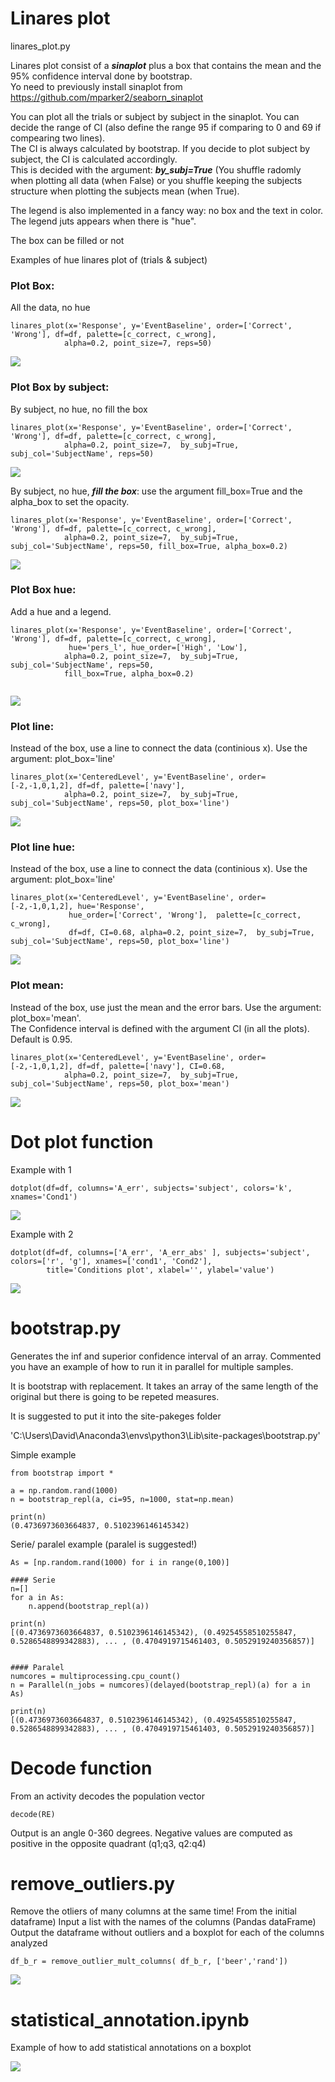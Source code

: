 
# Linares plot  
linares_plot.py    

Linares plot consist of a ***sinaplot*** plus a box that contains the mean and the 95% confidence interval done by bootstrap.  
Yo need to previously install sinaplot from https://github.com/mparker2/seaborn_sinaplot  

You can plot all the trials or subject by subject in the sinaplot.
You can decide the range of CI (also define the range 95 if comparing to 0 and 69 if compearing two lines).  
The CI is always calculated by bootstrap. If you decide to plot subject by subject, the CI is calculated accordingly.  
This is decided with the argument: ***by_subj=True***
(You shuffle radomly when plotting all data (when False) or you shuffle keeping the subjects structure when plotting the subjects mean (when True).  

The legend is also implemented in a fancy way: no box and the text in color. The legend juts appears when there is "hue".  

The box can be filled or not


Examples of hue linares plot of (trials & subject)


### Plot Box:  
All the data, no hue
```
linares_plot(x='Response', y='EventBaseline', order=['Correct', 'Wrong'], df=df, palette=[c_correct, c_wrong], 
            alpha=0.2, point_size=7, reps=50)
```

![](https://github.com/davidbestue/funciones/blob/master/imgs/box_standard.png)


### Plot Box by subject:  
By subject, no hue, no fill the box

```
linares_plot(x='Response', y='EventBaseline', order=['Correct', 'Wrong'], df=df, palette=[c_correct, c_wrong], 
            alpha=0.2, point_size=7,  by_subj=True, subj_col='SubjectName', reps=50)
```

![](https://github.com/davidbestue/funciones/blob/master/imgs/bysubj_boxwhite.png)


By subject, no hue, ***fill the box***: use the argument fill_box=True and the alpha_box to set the opacity.  

```
linares_plot(x='Response', y='EventBaseline', order=['Correct', 'Wrong'], df=df, palette=[c_correct, c_wrong], 
            alpha=0.2, point_size=7,  by_subj=True, subj_col='SubjectName', reps=50, fill_box=True, alpha_box=0.2)
```

![](https://github.com/davidbestue/funciones/blob/master/imgs/bysubj_boxcolor.png)



### Plot Box hue: 

Add a hue and a legend. 
```
linares_plot(x='Response', y='EventBaseline', order=['Correct', 'Wrong'], df=df, palette=[c_correct, c_wrong], 
             hue='pers_l', hue_order=['High', 'Low'],
            alpha=0.2, point_size=7,  by_subj=True, subj_col='SubjectName', reps=50,
            fill_box=True, alpha_box=0.2)


```

![](https://github.com/davidbestue/funciones/blob/master/imgs/hue_bysubj.png)



### Plot line: 
Instead of the box, use a line to connect the data (continious x). Use the argument:  plot_box='line'
```
linares_plot(x='CenteredLevel', y='EventBaseline', order=[-2,-1,0,1,2], df=df, palette=['navy'], 
            alpha=0.2, point_size=7,  by_subj=True, subj_col='SubjectName', reps=50, plot_box='line')

```
![](https://github.com/davidbestue/funciones/blob/master/imgs/line_bysubj.png)



### Plot line hue: 
Instead of the box, use a line to connect the data (continious x). Use the argument:  plot_box='line'
```
linares_plot(x='CenteredLevel', y='EventBaseline', order=[-2,-1,0,1,2], hue='Response',
             hue_order=['Correct', 'Wrong'],  palette=[c_correct, c_wrong], 
             df=df, CI=0.68, alpha=0.2, point_size=7,  by_subj=True, subj_col='SubjectName', reps=50, plot_box='line')

```
![](https://github.com/davidbestue/funciones/blob/master/imgs/line_hue_bysubj.png)



### Plot mean: 
Instead of the box, use just the mean and the error bars. Use the argument:  plot_box='mean'.  
The Confidence interval is defined with the argument CI (in all the plots). Default is 0.95.  

```
linares_plot(x='CenteredLevel', y='EventBaseline', order=[-2,-1,0,1,2], df=df, palette=['navy'], CI=0.68,
            alpha=0.2, point_size=7,  by_subj=True, subj_col='SubjectName', reps=50, plot_box='mean')

```
![](https://github.com/davidbestue/funciones/blob/master/imgs/mean_bysubj.png)



# Dot plot function

Example with 1

```
dotplot(df=df, columns='A_err', subjects='subject', colors='k', xnames='Cond1')
```

![](https://github.com/davidbestue/funciones/blob/master/imgs/download%20(1).png)





Example with 2

```
dotplot(df=df, columns=['A_err', 'A_err_abs' ], subjects='subject', colors=['r', 'g'], xnames=['cond1', 'Cond2'],
        title='Conditions plot', xlabel='', ylabel='value')
```


![](https://raw.githubusercontent.com/davidbestue/funciones/master/imgs/download.png)


# bootstrap.py

Generates the inf and superior confidence interval of an array. 
Commented you have an example of how to run it in parallel for multiple samples.

It is bootstrap with replacement. It takes an array of the same length of the original but there is going to be repeted measures.

It is suggested to put it into the site-pakeges folder

'C:\Users\David\Anaconda3\envs\python3\Lib\site-packages\bootstrap.py'


Simple example
```
from bootstrap import *

a = np.random.rand(1000)
n = bootstrap_repl(a, ci=95, n=1000, stat=np.mean)

print(n)
(0.4736973603664837, 0.5102396146145342)
```


Serie/ paralel example (paralel is suggested!)
```
As = [np.random.rand(1000) for i in range(0,100)]

#### Serie
n=[]
for a in As:
    n.append(bootstrap_repl(a))

print(n)
[(0.4736973603664837, 0.5102396146145342), (0.49254558510255847, 0.5286548899342883), ... , (0.4704919715461403, 0.5052919240356857)]


#### Paralel
numcores = multiprocessing.cpu_count()
n = Parallel(n_jobs = numcores)(delayed(bootstrap_repl)(a) for a in As)

print(n)
[(0.4736973603664837, 0.5102396146145342), (0.49254558510255847, 0.5286548899342883), ... , (0.4704919715461403, 0.5052919240356857)]
```

# Decode function

From an activity decodes the population vector

```
decode(RE)
```

Output is an angle 0-360 degrees. Negative values are computed as positive in the opposite quadrant (q1;q3, q2:q4)


# remove_outliers.py

Remove the otliers of many columns at the same time! From the initial dataframe)
Input a list with the names of the columns (Pandas dataFrame)
Output the dataframe without outliers and a boxplot for each of the columns analyzed


```
df_b_r = remove_outlier_mult_columns( df_b_r, ['beer','rand'])
```

![](https://github.com/davidbestue/funciones/blob/master/imgs/img_outliers.png)  


# statistical_annotation.ipynb  

Example of how to add statistical annotations on a boxplot

![](https://github.com/davidbestue/funciones/blob/master/imgs/stat_anot.png)    







